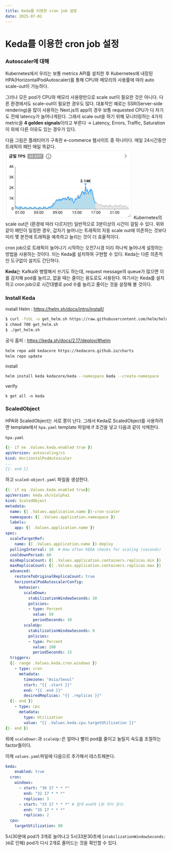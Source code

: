 ```yaml
---
title: Keda를 이용한 cron job 설정
date: 2025-07-01
---
```

# Keda를 이용한 cron job 설정
### Autoscaler에 대해
Kubernetes에서 우리는 보통 metrics API를 설치한 후 Kubernetes에 내장된 HPA(HorizontalPodAutoscaler)를 통해 CPU와 메모리의 사용률에 따라 auto scale-out이 가능하다.

그러나 모든 pod가 CPU와 메모리 사용량만으로 scale out이 필요한 것은 아니다.
다른 환경에서도 scale-out이 필요한 경우도 많다.
대표적인 예로는 SSR(Server-side rendering)을 많이 사용하는 Next.js의 app의 경우 보통 requested CPU가 다 차기도 전에 latency가 늘어나게된다.
그래서 scale out을 하기 위해 모니터링하는 4가지 metric을 **4 golden signals**이라고 부른다 → Latency, Errors, Traffic, Saturation
이 외에 다른 이유도 있는 경우가 있다.

다음 그림은 플래티어가 구축한 e-commerce 웹사이트 중 하나이다.
매일 24시간동안 트래픽의 패턴 매일 똑같다.
![](./_images/Pasted%20image%2020250701170554.png)
Kubernetes의 scale out은 (환경에 따라 다르지만) 일반적으로 3분이상의 시간이 걸릴 수 있다.
위와 같이 패턴이 일정한 경우, 갑자기 늘어나는 트래픽의 자동 scale out에 의존하는 것보다 미리 몇 분전에 트래픽을 예측하고 늘리는 것이 더 효율적이다.

cron job으로 트래픽이 늘어나기 시작하는 오전7시경 미리 하나씩 늘어나게 설정하는 방법을 사용하는 것이다. 이는 Keda를 설치하여 구현할 수 있다. Keda는 다른 의존적인 도구없이 설치도 간단하다.

**Keda**는 Kafka와 병렬해서 쓰기도 하는데, request message의 queue가 많으면 이를 감지해 pod를 늘리고, 없을 때는 줄이는 용도로도 사용된다. 여기서는 Keda를 설치하고 cron job으로 시간대별로 pod 수를 늘리고 줄이는 것을 설정해 볼 것이다.

### Install Keda
install Helm : https://helm.sh/docs/intro/install/

```sh
$ curl -fsSL -o get_helm.sh https://raw.githubusercontent.com/helm/helm/main/scripts/get-helm-3
$ chmod 700 get_helm.sh
$ ./get_helm.sh
```


공식 홈피 : https://keda.sh/docs/2.17/deploy/#helm

```sh
helm repo add kedacore https://kedacore.github.io/charts  
helm repo update
```

install

```sh
helm install keda kedacore/keda --namespace keda --create-namespace
```

verify
```
k get all -n keda
```

### ScaledObject
HPA와 ScaledObject는 서로 쫑이 난다. 그래서 Keda로 ScaledObject를 사용하려면 template에서 `hpa.yaml` template 파일에 if 조건을 넣고 다음과 같이 삭제한다.

`hpa.yaml`

```yaml
{{- if ne .Values.keda.enabled true }}
apiVersion: autoscaling/v1
kind: HorizontalPodAutoscaler
...
{{- end }}
```

하고 `scaled-object.yaml` 파일을 생성한다.

```yaml
{{- if eq .Values.keda.enabled true}}
apiVersion: keda.sh/v1alpha1
kind: ScaledObject
metadata:
  name: {{ .Values.application.name }}-cron-scaler
  namespace: {{ .Values.application.namespace }}
  labels:
    app: {{ .Values.application.name }}
spec:
  scaleTargetRef:
    name: {{ .Values.application.name }}-deploy
  pollingInterval: 10  # How often KEDA checks for scaling (seconds)
  cooldownPeriod: 60 
  minReplicaCount: {{ .Values.application.containers.replicas.min }}
  maxReplicaCount: {{ .Values.application.containers.replicas.max }}
  advanced:
    restoreToOriginalReplicaCount: true
    horizontalPodAutoscalerConfig:
      behavior:
        scaleDown:
          stabilizationWindowSeconds: 30
          policies:
          - type: Percent
            value: 50
            periodSeconds: 30
        scaleUp:
          stabilizationWindowSeconds: 0
          policies:
          - type: Percent
            value: 200
            periodSeconds: 15
  triggers:
  {{- range .Values.keda.cron.windows }}
    - type: cron
      metadata:
        timezone: "Asia/Seoul"
        start: "{{ .start }}"
        end: "{{ .end }}"
        desiredReplicas: "{{ .replicas }}"
  {{- end }}
    - type: cpu
      metadata:
        type: Utilization
        value: "{{ .Values.keda.cpu.targetUtilization }}"
{{- end }}
```

위에 `scaleDown:`과 `scaleUp:`은 얼마나 빨리 pod를 줄이고 늘릴지 속도를 조절하는 factor들이다.

이제 `values.yaml`파일에 다음으르 추가해서 테스트해본다.

```yaml
keda:
	enabled: true
  cron:
    windows:
      - start: "30 17 * * *"
        end: "32 17 * * *"
        replicas: 3
      - start: "33 17 * * *" # 앞의 end와 1분 차이 둔다.
        end: "35 17 * * *"
        replicas: 2
  cpu:
    targetUtilization: 80
```

5시30분에 pod가 3개로 늘어나고 5시33분30초에 (`stabilizationWindowSeconds: 30`로 인해) pod가 다시 2개로 줄어드는 것을 확인할 수 있다.
